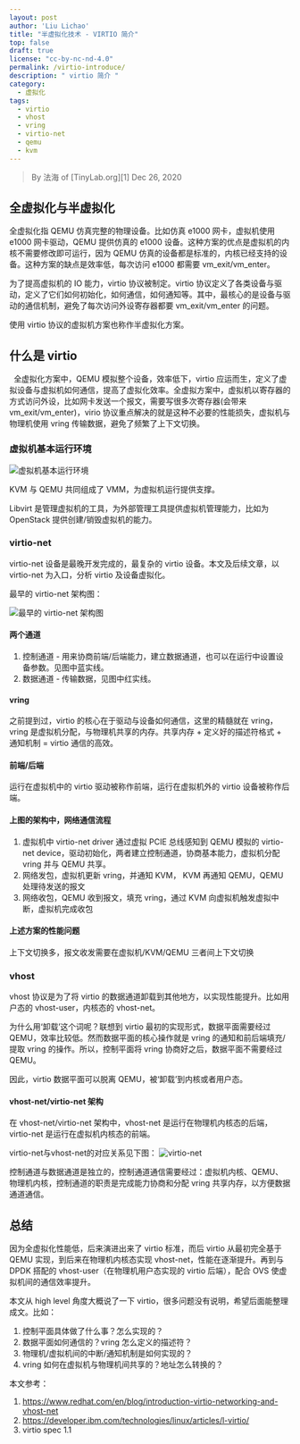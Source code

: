 ```yaml
---
layout: post
author: 'Liu Lichao'
title: "半虚拟化技术 - VIRTIO 简介"
top: false
draft: true
license: "cc-by-nc-nd-4.0"
permalink: /virtio-introduce/
description: " virtio 简介 "
category:
  - 虚拟化
tags:
  - virtio
  - vhost
  - vring
  - virtio-net
  - qemu
  - kvm
---
```


> By 法海 of [TinyLab.org][1]
> Dec 26, 2020

## 全虚拟化与半虚拟化

全虚拟化指 QEMU 仿真完整的物理设备。比如仿真 e1000 网卡，虚拟机使用 e1000 网卡驱动，QEMU 提供仿真的 e1000 设备。这种方案的优点是虚拟机的内核不需要修改即可运行，因为 QEMU 仿真的设备都是标准的，内核已经支持的设备。这种方案的缺点是效率低，每次访问 e1000 都需要 vm_exit/vm_enter。

为了提高虚拟机的 IO 能力，virtio 协议被制定。virtio 协议定义了各类设备与驱动，定义了它们如何初始化，如何通信，如何通知等。其中，最核心的是设备与驱动的通信机制，避免了每次访问外设寄存器都要 vm_exit/vm_enter 的问题。

使用 virtio 协议的虚拟机方案也称作半虚拟化方案。

## 什么是 virtio
 
全虚拟化方案中，QEMU 模拟整个设备，效率低下，virtio 应运而生，定义了虚拟设备与虚拟机如何通信，提高了虚拟化效率。全虚拟方案中，虚拟机以寄存器的方式访问外设，比如网卡发送一个报文，需要写很多次寄存器(会带来 vm_exit/vm_enter)，virio 协议重点解决的就是这种不必要的性能损失，虚拟机与物理机使用 vring 传输数据，避免了频繁了上下文切换。

### 虚拟机基本运行环境

![虚拟机基本运行环境](/wp-content/uploads/2020/12/virtio-introduce/kvm.jpeg)

KVM 与 QEMU 共同组成了 VMM，为虚拟机运行提供支撑。

Libvirt 是管理虚拟机的工具，为外部管理工具提供虚拟机管理能力，比如为 OpenStack 提供创建/销毁虚拟机的能力。

### virtio-net

virtio-net 设备是最晚开发完成的，最复杂的 virtio 设备。本文及后续文章，以 virtio-net 为入口，分析 virtio 及设备虚拟化。

最早的 virtio-net 架构图：

![最早的 virtio-net 架构图](/wp-content/uploads/2020/12/virtio-introduce/virio-early.png)

#### 两个通道

1. 控制通道 - 用来协商前端/后端能力，建立数据通道，也可以在运行中设置设备参数。见图中蓝实线。
2. 数据通道 - 传输数据，见图中红实线。

#### vring

之前提到过，virtio 的核心在于驱动与设备如何通信，这里的精髓就在 vring，vring 是虚拟机分配，与物理机共享的内存。共享内存 + 定义好的描述符格式 + 通知机制 = virtio 通信的高效。

#### 前端/后端

运行在虚拟机中的 virtio 驱动被称作前端，运行在虚拟机外的 virtio 设备被称作后端。

#### 上图的架构中，网络通信流程

1. 虚拟机中 virtio-net driver 通过虚拟 PCIE 总线感知到 QEMU 模拟的 virtio-net device，驱动初始化，两者建立控制通道，协商基本能力，虚拟机分配 vring 并与 QEMU 共享。
2. 网络发包，虚拟机更新 vring，并通知 KVM， KVM 再通知 QEMU，QEMU 处理待发送的报文
3. 网络收包，QEMU 收到报文，填充 vring，通过 KVM 向虚拟机触发虚拟中断，虚拟机完成收包

#### 上述方案的性能问题

上下文切换多，报文收发需要在虚拟机/KVM/QEMU 三者间上下文切换

### vhost

vhost 协议是为了将 virtio 的数据通道卸载到其他地方，以实现性能提升。比如用户态的 vhost-user，内核态的 vhost-net。

为什么用‘卸载’这个词呢？联想到 virtio 最初的实现形式，数据平面需要经过 QEMU，效率比较低。然而数据平面的核心操作就是 vring 的通知和前后端填充/提取 vring 的操作。所以，控制平面将 vring 协商好之后，数据平面不需要经过 QEMU。

因此，virtio 数据平面可以脱离 QEMU，被‘卸载’到内核或者用户态。

#### vhost-net/virtio-net 架构

在 vhost-net/virtio-net 架构中，vhost-net 是运行在物理机内核态的后端，virtio-net 是运行在虚拟机内核态的前端。

virtio-net与vhost-net的对应关系见下图：
![virtio-net](/wp-content/uploads/2020/12/virtio-introduce/vhost-net.jpeg)

控制通道与数据通道是独立的，控制通道通信需要经过：虚拟机内核、QEMU、物理机内核，控制通道的职责是完成能力协商和分配 vring 共享内存，以方便数据通道通信。

## 总结

因为全虚拟化性能低，后来演进出来了 virtio 标准，而后 virtio 从最初完全基于 QEMU 实现，到后来在物理机内核态实现 vhost-net，性能在逐渐提升。再到与 DPDK 搭配的 vhost-user（在物理机用户态实现的 virtio 后端），配合 OVS 使虚拟机间的通信效率提升。

本文从 high level 角度大概说了一下 virtio，很多问题没有说明，希望后面能整理成文。比如：

1. 控制平面具体做了什么事？怎么实现的？
2. 数据平面如何通信的？vring 怎么定义的描述符？
3. 物理机/虚拟机间的中断/通知机制是如何实现的？
4. vring 如何在虚拟机与物理机间共享的？地址怎么转换的？

本文参考：

1. https://www.redhat.com/en/blog/introduction-virtio-networking-and-vhost-net
2. https://developer.ibm.com/technologies/linux/articles/l-virtio/
3. virtio spec 1.1
